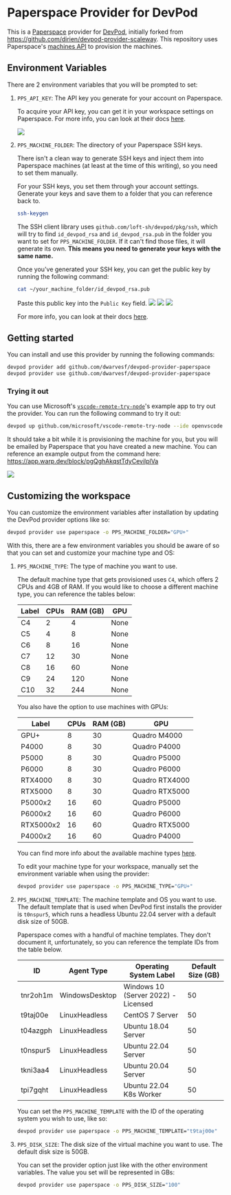 # Paperspace Provider for DevPod

This is a [Paperspace](https://paperspace.com) provider for [DevPod](https://github.com/dwarvesf/devpod), initially forked from https://github.com/dirien/devpod-provider-scaleway. This repository uses Paperspace's [machines API](https://docs.paperspace.com/core/api-reference/machines) to provision the machines.

## Environment Variables

There are 2 environment variables that you will be prompted to set:

1. `PPS_API_KEY`: The API key you generate for your account on Paperspace.

    To acquire your API key, you can get it in your workspace settings on Paperspace. For more info, you can look at their docs [here](https://docs.paperspace.com/account-management/account/security/api-keys).

    ![](https://docs.paperspace.com/assets/images/security-api-key-2-1ee96c963c8e029f4594c02eeb40bacc.png)

2. `PPS_MACHINE_FOLDER`: The directory of your Paperspace SSH keys.

    There isn't a clean way to generate SSH keys and inject them into Paperspace machines (at least at the time of this writing), so you need to set them manually.

    For your SSH keys, you set them through your account settings. Generate your keys and save them to a folder that you can reference back to.

    ```sh
    ssh-keygen
    ```

    The SSH client library uses `github.com/loft-sh/devpod/pkg/ssh`, which will try to find `id_devpod_rsa` and `id_devpod_rsa.pub` in the folder you want to set for `PPS_MACHINE_FOLDER`. If it can't find those files, it will generate its own. **This means you need to generate your keys with the same name.**

    Once you've generated your SSH key, you can get the public key by running the following command:

    ```sh
    cat ~/your_machine_folder/id_devpod_rsa.pub
    ```

    Paste this public key into the `Public Key` field.
    ![](https://docs.paperspace.com/assets/images/security-ssh-c1c4620128f3cafde898c6af522f6e41.png)
    ![](https://docs.paperspace.com/assets/images/security-ssh-create-acc47ee539cfd5c1fe065bdb0d643117.png)
    ![](https://docs.paperspace.com/assets/images/security-ssh-delete-29799d9441059a8ce4577dbbf9924626.png)


    For more info, you can look at their docs [here](https://docs.paperspace.com/account-management/account/security/ssh-keys/).


## Getting started

You can install and use this provider by running the following commands:

```sh
devpod provider add github.com/dwarvesf/devpod-provider-paperspace
devpod provider use github.com/dwarvesf/devpod-provider-paperspace
```

### Trying it out

You can use Microsoft's [`vscode-remote-try-node`](https://github.com/microsoft/vscode-remote-try-node)'s example app to try out the provider. You can run the following command to try it out:

```sh
devpod up github.com/microsoft/vscode-remote-try-node --ide openvscode
```

It should take a bit while it is provisioning the machine for you, but you will be emailed by Paperspace that you have created a new machine. You can reference an example output from the command here: https://app.warp.dev/block/pgQghAkqstTdyCevilplVa

![](https://i.imgur.com/H3EXRub.png)

## Customizing the workspace

You can customize the environment variables after installation by updating the DevPod provider options like so:
```sh
devpod provider use paperspace -o PPS_MACHINE_FOLDER="GPU+"
```

With this, there are a few environment variables you should be aware of so that you can set and customize your machine type and OS:

1. `PPS_MACHINE_TYPE`: The type of machine you want to use.

    The default machine type that gets provisioned uses `C4`, which offers 2 CPUs and 4GB of RAM. If you would like to choose a different machine type, you can reference the tables below:

    | Label | CPUs | RAM (GB) | GPU  |
    | ----- | ---- | -------- | ---- |
    | C4    | 2    | 4        | None |
    | C5    | 4    | 8        | None |
    | C6    | 8    | 16       | None |
    | C7    | 12   | 30       | None |
    | C8    | 16   | 60       | None |
    | C9    | 24   | 120      | None |
    | C10   | 32   | 244      | None |

    You also have the option to use machines with GPUs:

    | Label     | CPUs | RAM (GB) | GPU            |
    | --------- | ---- | -------- | -------------- |
    | GPU+      | 8    | 30       | Quadro M4000   |
    | P4000     | 8    | 30       | Quadro P4000   |
    | P5000     | 8    | 30       | Quadro P5000   |
    | P6000     | 8    | 30       | Quadro P6000   |
    | RTX4000   | 8    | 30       | Quadro RTX4000 |
    | RTX5000   | 8    | 30       | Quadro RTX5000 |
    | P5000x2   | 16   | 60       | Quadro P5000   |
    | P6000x2   | 16   | 60       | Quadro P6000   |
    | RTX5000x2 | 16   | 60       | Quadro RTX5000 |
    | P4000x2   | 16   | 60       | Quadro P4000   |

    You can find more info about the available machine types [here](https://docs.paperspace.com/core/compute/machine-types).

    To edit your machine type for your workspace, manually set the environment variable when using the provider:

    ```sh
    devpod provider use paperspace -o PPS_MACHINE_TYPE="GPU+"
    ```

2. `PPS_MACHINE_TEMPLATE`: The machine template and OS you want to use. The default template that is used when DevPod first installs the provider is `t0nspur5`, which runs a headless Ubuntu 22.04 server with a default disk size of 50GB.

    Paperspace comes with a handful of machine templates. They don't document it, unfortunately, so you can reference the template IDs from the table below.

    | ID       | Agent Type     | Operating System Label              | Default Size (GB) |
    | -------- | -------------- | ----------------------------------- | ----------------- |
    | tnr2oh1m | WindowsDesktop | Windows 10 (Server 2022) - Licensed | 50                |
    | t9taj00e | LinuxHeadless  | CentOS 7 Server                     | 50                |
    | t04azgph | LinuxHeadless  | Ubuntu 18.04 Server                 | 50                |
    | t0nspur5 | LinuxHeadless  | Ubuntu 22.04 Server                 | 50                |
    | tkni3aa4 | LinuxHeadless  | Ubuntu 20.04 Server                 | 50                |
    | tpi7gqht | LinuxHeadless  | Ubuntu 22.04 K8s Worker             | 50                |


    You can set the `PPS_MACHINE_TEMPLATE` with the ID of the operating system you wish to use, like so:

    ```sh
    devpod provider use paperspace -o PPS_MACHINE_TEMPLATE="t9taj00e"
    ```

3. `PPS_DISK_SIZE`: The disk size of the virtual machine you want to use. The default disk size is 50GB.

    You can set the provider option just like with the other environment variables. The value you set will be represented in GBs:
    ```sh
    devpod provider use paperspace -o PPS_DISK_SIZE="100"
    ```
